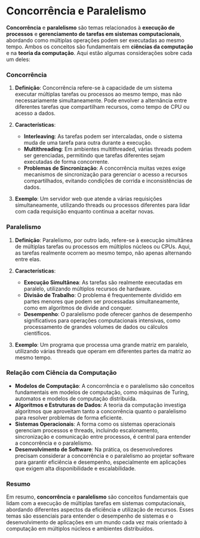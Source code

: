 # Concorrência e Paralelismo

**Concorrência** e **paralelismo** são temas relacionados à **execução de processos** e **gerenciamento de tarefas em sistemas computacionais**, abordando como múltiplas operações podem ser executadas ao mesmo tempo. Ambos os conceitos são fundamentais em **ciências da computação** e na **teoria da computação**. Aqui estão algumas considerações sobre cada um deles:

### Concorrência

1. **Definição**: Concorrência refere-se à capacidade de um sistema executar múltiplas tarefas ou processos ao mesmo tempo, mas não necessariamente simultaneamente. Pode envolver a alternância entre diferentes tarefas que compartilham recursos, como tempo de CPU ou acesso a dados.

2. **Características**:
    - **Interleaving**: As tarefas podem ser intercaladas, onde o sistema muda de uma tarefa para outra durante a execução.
    - **Multithreading**: Em ambientes multithreaded, várias threads podem ser gerenciadas, permitindo que tarefas diferentes sejam executadas de forma concorrente.
    - **Problemas de Sincronização**: A concorrência muitas vezes exige mecanismos de sincronização para gerenciar o acesso a recursos compartilhados, evitando condições de corrida e inconsistências de dados.

3. **Exemplo**: Um servidor web que atende a várias requisições simultaneamente, utilizando threads ou processos diferentes para lidar com cada requisição enquanto continua a aceitar novas.

### Paralelismo

1. **Definição**: Paralelismo, por outro lado, refere-se à execução simultânea de múltiplas tarefas ou processos em múltiplos núcleos ou CPUs. Aqui, as tarefas realmente ocorrem ao mesmo tempo, não apenas alternando entre elas.

2. **Características**:
    - **Execução Simultânea**: As tarefas são realmente executadas em paralelo, utilizando múltiplos recursos de hardware.
    - **Divisão de Trabalho**: O problema é frequentemente dividido em partes menores que podem ser processadas simultaneamente, como em algoritmos de divide and conquer.
    - **Desempenho**: O paralelismo pode oferecer ganhos de desempenho significativos para operações computacionais intensivas, como processamento de grandes volumes de dados ou cálculos científicos.

3. **Exemplo**: Um programa que processa uma grande matriz em paralelo, utilizando várias threads que operam em diferentes partes da matriz ao mesmo tempo.

### Relação com Ciência da Computação

- **Modelos de Computação**: A concorrência e o paralelismo são conceitos fundamentais em modelos de computação, como máquinas de Turing, automatos e modelos de computação distribuída.
- **Algoritmos e Estruturas de Dados**: A teoria da computação investiga algoritmos que aproveitam tanto a concorrência quanto o paralelismo para resolver problemas de forma eficiente.
- **Sistemas Operacionais**: A forma como os sistemas operacionais gerenciam processos e threads, incluindo escalonamento, sincronização e comunicação entre processos, é central para entender a concorrência e o paralelismo.
- **Desenvolvimento de Software**: Na prática, os desenvolvedores precisam considerar a concorrência e o paralelismo ao projetar software para garantir eficiência e desempenho, especialmente em aplicações que exigem alta disponibilidade e escalabilidade.

### Resumo

Em resumo, **concorrência** e **paralelismo** são conceitos fundamentais que lidam com a execução de múltiplas tarefas em sistemas computacionais, abordando diferentes aspectos da eficiência e utilização de recursos. Esses temas são essenciais para entender o desempenho de sistemas e o desenvolvimento de aplicações em um mundo cada vez mais orientado à computação em múltiplos núcleos e ambientes distribuídos.